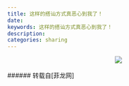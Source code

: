```yaml
---
title: 这样的搭讪方式真恶心到我了！
date: 
keywords: 这样的搭讪方式真恶心到我了！
description: 
categories: sharing
---
```

<td class="t_f" id="postmessage_766846">

<div align="center">

<img aid="568608" data-cf-modified-f328f2e75875bfaf9863e0c5-="" file="data/attachment/forum/201706/16/153935onb4qlnlhw8ht448.jpg.thumb.jpg" id="aimg_568608" inpost="1" onclick="" onmouseover="" src="http://www.flw.ph/data/attachment/forum/201706/16/153935onb4qlnlhw8ht448.jpg" style="cursor:pointer" zoomfile="data/attachment/forum/201706/16/153935onb4qlnlhw8ht448.jpg"/>


</div><br/>
</td>
###### 转载自[菲龙网]